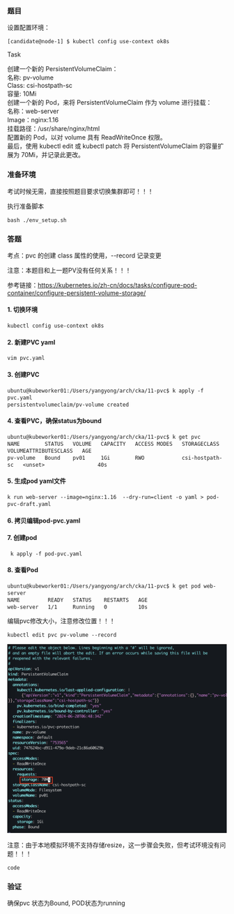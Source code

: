 ### 题目

设置配置环境：

    [candidate@node-1] $ kubectl config use-context ok8s

Task

创建一个新的 PersistentVolumeClaim：       
名称: pv-volume       
Class: csi-hostpath-sc      
容量: 10Mi        
创建一个新的 Pod，来将 PersistentVolumeClaim 作为 volume 进行挂载：     
名称：web-server       
Image：nginx:1.16        
挂载路径：/usr/share/nginx/html      
配置新的 Pod，以对 volume 具有 ReadWriteOnce 权限。     
最后，使用 kubectl edit 或 kubectl patch 将 PersistentVolumeClaim 的容量扩展为 70Mi，并记录此更改。

### 准备环境

考试时候无需，直接按照题目要求切换集群即可！！！

执行准备脚本

    bash ./env_setup.sh

### 答题

考点：pvc 的创建 class 属性的使用，--record 记录变更

注意：本题目和上一题PV没有任何关系！！！

参考链接：https://kubernetes.io/zh-cn/docs/tasks/configure-pod-container/configure-persistent-volume-storage/

#### 1. 切换环境

    kubectl config use-context ok8s

#### 2. 新建PVC yaml

    vim pvc.yaml

#### 3. 创建PVC

```
ubuntu@kubeworker01:/Users/yangyong/arch/cka/11-pvc$ k apply -f pvc.yaml
persistentvolumeclaim/pv-volume created
```

#### 4. 查看PVC，确保status为bound

```
ubuntu@kubeworker01:/Users/yangyong/arch/cka/11-pvc$ k get pvc
NAME        STATUS   VOLUME   CAPACITY   ACCESS MODES   STORAGECLASS      VOLUMEATTRIBUTESCLASS   AGE
pv-volume   Bound    pv01     1Gi        RWO            csi-hostpath-sc   <unset>                 40s
```

#### 5. 生成pod yaml文件

    k run web-server --image=nginx:1.16  --dry-run=client -o yaml > pod-pvc-draft.yaml

#### 6. 拷贝编辑pod-pvc.yaml

#### 7. 创建pod

     k apply -f pod-pvc.yaml

#### 8. 查看Pod

```
ubuntu@kubeworker01:/Users/yangyong/arch/cka/11-pvc$ k get pod web-server
NAME         READY   STATUS    RESTARTS   AGE
web-server   1/1     Running   0          10s
```

编辑pvc修改大小，注意修改位置！！！

    kubectl edit pvc pv-volume --record

![](11-1.png)

注意：由于本地模拟环境不支持存储resize，这一步骤会失败，但考试环境没有问题！！！

```
code
```

### 验证

确保pvc 状态为Bound, POD状态为running